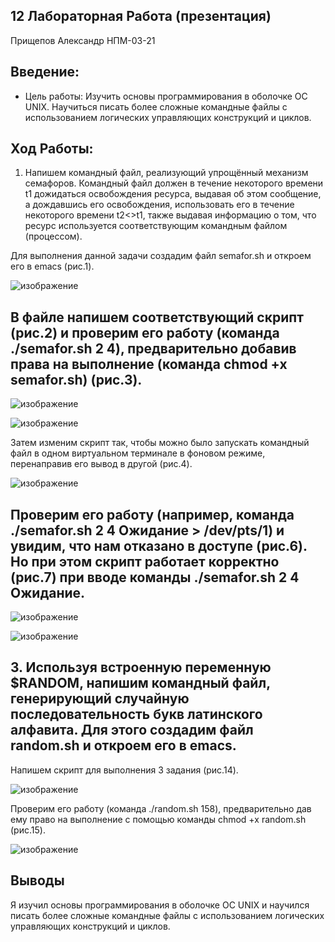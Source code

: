 ## 12 Лабораторная Работа (презентация)
   Прищепов Александр НПМ-03-21
## Введение:
- Цель работы:
    Изучить основы программирования в оболочке ОС UNIX. Научиться писать более сложные командные файлы с использованием логических управляющих конструкций и циклов.
## Ход Работы:
1. Напишем командный файл, реализующий упрощённый механизм семафоров. Командный файл должен в течение некоторого времени t1 дожидаться освобождения ресурса, выдавая об этом сообщение, а дождавшись его освобождения, использовать его в течение некоторого времени t2<>t1, также выдавая информацию о том, что ресурс используется соответствующим командным файлом (процессом).

Для выполнения данной задачи создадим файл semafor.sh и откроем его в emacs (рис.1).

![изображение](https://user-images.githubusercontent.com/104249657/170811928-ffdf7064-6de2-4cb2-9491-91981a0e0f04.png)

## В файле напишем соответствующий скрипт (рис.2) и проверим его работу (команда ./semafor.sh 2 4), предварительно добавив права на выполнение (команда chmod +x semafor.sh) (рис.3).

![изображение](https://user-images.githubusercontent.com/104249657/170811951-dbc65cbe-a246-4a3f-8613-e3f74da709c8.png)

![изображение](https://user-images.githubusercontent.com/104249657/170811973-c5f06720-3928-4c5a-8ce2-7c1af9ba39ab.png)

Затем изменим скрипт так, чтобы можно было запускать командный файл в одном виртуальном терминале в фоновом режиме, перенаправив его вывод в другой (рис.4).

![изображение](https://user-images.githubusercontent.com/104249657/170811987-27c903f2-d089-42ac-948e-29c0dd357d27.png)

## Проверим его работу (например, команда ./semafor.sh 2 4 Ожидание > /dev/pts/1) и увидим, что нам отказано в доступе (рис.6). Но при этом скрипт работает корректно (рис.7) при вводе команды ./semafor.sh 2 4 Ожидание.

![изображение](https://user-images.githubusercontent.com/104249657/170812007-4a9bb50a-396c-4910-9b86-a38fac4871d6.png)

![изображение](https://user-images.githubusercontent.com/104249657/170812024-2834155f-6a3a-4d52-a1a9-c5bd97820d49.png)

## 3. Используя встроенную переменную $RANDOM, напишим командный файл, генерирующий случайную последовательность букв латинского алфавита. Для этого создадим файл random.sh и откроем его в emacs.

Напишем скрипт для выполнения 3 задания (рис.14).

![изображение](https://user-images.githubusercontent.com/104249657/170812046-be1fc30c-7c5d-4ca4-9f35-70761159361a.png)

Проверим его работу (команда ./random.sh 158), предварительно дав ему право на выполнение с помощью команды chmod +x random.sh (рис.15).

![изображение](https://user-images.githubusercontent.com/104249657/170812064-455b1882-d30a-41a1-a058-505b92260a83.png)

## Выводы

Я изучил основы программирования в оболочке ОС UNIX и научился писать более сложные командные файлы с использованием логических управляющих конструкций и циклов.
